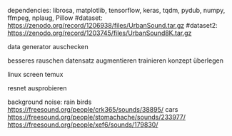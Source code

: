 dependencies: librosa, matplotlib, tensorflow, keras, tqdm, pydub, numpy, ffmpeg, nplaug, Pillow #dataset: https://zenodo.org/record/1206938/files/UrbanSound.tar.gz #dataset2: https://zenodo.org/record/1203745/files/UrbanSound8K.tar.gz

data generator auschecken 

besseres rauschen
datensatz augmentieren
trainieren
konzept überlegen


linux screen
temux


resnet ausprobieren


background noise:
rain
birds  
    https://freesound.org/people/crk365/sounds/38895/ 
cars
    https://freesound.org/people/stomachache/sounds/233977/
    https://freesound.org/people/xef6/sounds/179830/